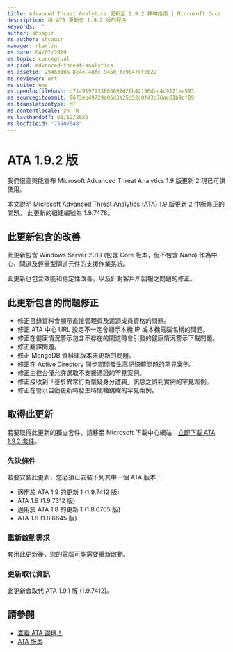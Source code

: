 ```yaml
---
title: Advanced Threat Analytics 更新至 1.9.2 移轉指南 | Microsoft Docs
description: 將 ATA 更新至 1.9.2 版的程序
keywords: ''
author: shsagir
ms.author: shsagir
manager: rkarlin
ms.date: 04/02/2019
ms.topic: conceptual
ms.prod: advanced-threat-analytics
ms.assetid: 2946310a-8e4e-48fc-9450-fc9647efeb22
ms.reviewer: ort
ms.suite: ems
ms.openlocfilehash: d7149197933800697d26b42196dcc4c9121ea593
ms.sourcegitcommit: 9673eb49729a06d3a25d52c0f43c76ac61b9cf89
ms.translationtype: MT
ms.contentlocale: zh-TW
ms.lasthandoff: 01/12/2020
ms.locfileid: "75907548"
---
```

# <a name="ata-version-192"></a>ATA 1.9.2 版


我們很高興能宣布 Microsoft Advanced Threat Analytics 1.9 版更新 2 現已可供使用。

本文說明 Microsoft Advanced Threat Analytics (ATA) 1.9 版更新 2 中所修正的問題。 此更新的組建編號為 1.9.7478。

## <a name="improvements-included-in-this-update"></a>此更新包含的改善

此更新包含 Windows Server 2019 (包含 Core 版本，但不包含 Nano) 作為中心、閘道及輕量型閘道元件的支援作業系統。

此更新也包含效能和穩定性改善，以及針對客戶所回報之問題的修正。

## <a name="fixed-issues-included-in-this-update"></a>此更新包含的問題修正

- 修正目錄資料會顯示直接管理員及遞迴成員資格的問題。
- 修正 ATA 中心 URL 設定不一定會顯示本機 IP 或本機電腦名稱的問題。
- 修正在健康情況警示包含不存在的閘道時會引發的健康情況警示下載問題。
- 修正翻譯問題。
- 修正 MongoDB 資料庫版本未更新的問題。
- 修正在 Active Directory 同步期間發生高記憶體問題的罕見案例。
- 修正主控台僅允許選取不支援憑證的罕見案例。
- 修正接收到「基於異常行為懷疑身分遭竊」訊息之誤判實例的罕見案例。
- 修正在警示自動更新時發生時間軸跳躍的罕見案例。

## <a name="get-this-update"></a>取得此更新

若要取得此更新的獨立套件，請移至 Microsoft 下載中心網站：[立即下載 ATA 1.9.2 套件](https://www.microsoft.com/en-us/download/details.aspx?id=56725)。

### <a name="prerequisites"></a>先決條件

若要安裝此更新，您必須已安裝下列其中一個 ATA 版本： 
- 適用於 ATA 1.9 的更新 1 (1.9.7412 版)
- ATA 1.9 (1.9.7312 版)
- 適用於 ATA 1.8 的更新 1 (1.8.6765 版)
- ATA 1.8 (1.8.6645 版)

### <a name="restart-requirement"></a>重新啟動需求

套用此更新後，您的電腦可能需要重新啟動。

### <a name="update-replacement-information"></a>更新取代資訊

此更新會取代 ATA 1.9.1 版 (1.9.7412)。


## <a name="see-also"></a>請參閱

- [查看 ATA 論壇！](https://social.technet.microsoft.com/Forums/security/home?forum=mata)
- [ATA 版本](ata-versions.md)